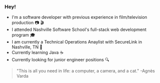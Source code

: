 ### Hey!

- I'm a software developer with previous experience in film/television production :camera: :clapper:
- I attended Nashville Software School's full-stack web development program :mortar_board:
- I am currently a Technical Operations Anaylist with SecureLink in Nashville, TN 🎸
- Currently learning Java ☕
- Currently looking for junior engineer positions 🔍

> "This is all you need in life: a computer, a camera, and a cat." -Agnès Varda
